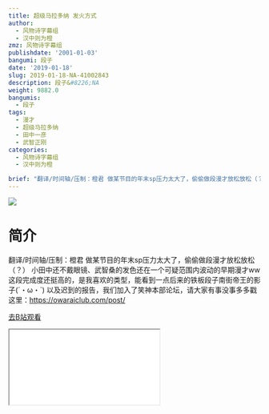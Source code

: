 ```yaml
---
title: 超级马拉多纳 发火方式
author:
  - 风物诗字幕组
  - 汉中则为橙
zmz: 风物诗字幕组
publishdate: '2001-01-03'
bangumi: 段子
date: '2019-01-18'
slug: 2019-01-18-NA-41002843
description: 段子&#8226;NA
weight: 9882.0
bangumis:
  - 段子
tags:
  - 漫才
  - 超级马拉多纳
  - 田中一彦
  - 武智正刚
categories:
  - 风物诗字幕组
  - 汉中则为橙

brief: "翻译/时间轴/压制：橙君 做某节目的年末sp压力太大了，偷偷做段漫才放松放松（？） 小田中还不戴眼镜、武智桑的发色还在一个可疑范围内波动的早期漫才ww 这段完成度还挺高的，是我喜欢的类型，能看到一点后来的铁板段子南街帝王的影子(´・ω・`) 以及迟到的报告，我们加入了笑神本部论坛，请大家有事没事多多戳这里：https://owaraiclub.com/post/"
---
```

![](https://i.imgur.com/HXGtqhW.jpg)
# 简介  
翻译/时间轴/压制：橙君
做某节目的年末sp压力太大了，偷偷做段漫才放松放松（？）
小田中还不戴眼镜、武智桑的发色还在一个可疑范围内波动的早期漫才ww
这段完成度还挺高的，是我喜欢的类型，能看到一点后来的铁板段子南街帝王的影子(´・ω・`)
以及迟到的报告，我们加入了笑神本部论坛，请大家有事没事多多戳这里：https://owaraiclub.com/post/  

[去B站观看](https://www.bilibili.com/video/av41002843/)
<div class ="resp-container"><iframe class="testiframe" src="//player.bilibili.com/player.html?aid=41002843"", scrolling="no", allowfullscreen="true" > </iframe></div> 
